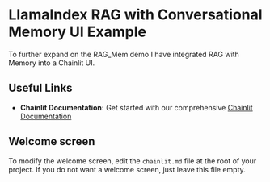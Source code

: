 # LlamaIndex RAG with Conversational Memory UI Example

To further expand on the RAG_Mem demo I have integrated RAG with Memory into a Chainlit UI.  

## Useful Links

- **Chainlit Documentation:** Get started with our comprehensive [Chainlit Documentation](https://docs.chainlit.io)

## Welcome screen

To modify the welcome screen, edit the `chainlit.md` file at the root of your project. If you do not want a welcome screen, just leave this file empty.
